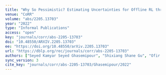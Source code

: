 ```yaml
---
title: "Why So Pessimistic? Estimating Uncertainties for Offline RL through Ensembles, and Why Their Independence Matters."
venue: "CoRR"
volume: "abs/2205.13703"
year: "2022"
type: "Informal Publications"
access: "open"
key: "journals/corr/abs-2205-13703"
doi: "10.48550/ARXIV.2205.13703"
ee: "https://doi.org/10.48550/arXiv.2205.13703"
url: "https://dblp.org/rec/journals/corr/abs-2205-13703"
authors: ["Seyed Kamyar Seyed Ghasemipour", "Shixiang Shane Gu", "Ofir Nachum"]
sync_version: 3
cite_key: "journals/corr/abs-2205-13703/Ghasemipour/2022"
---
```


